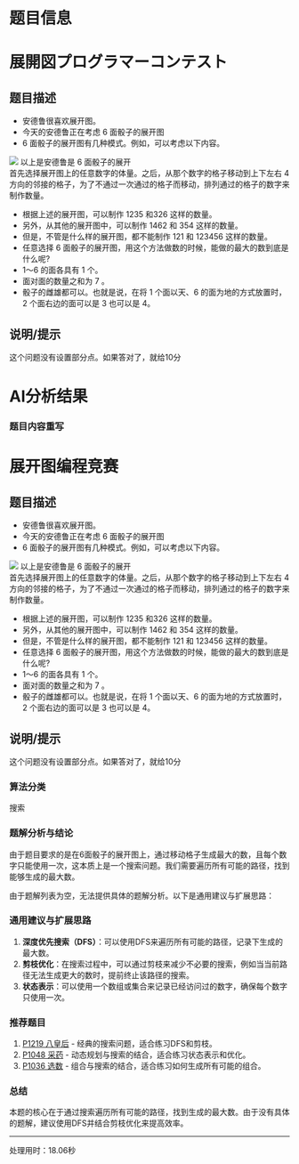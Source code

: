# 题目信息

# 展開図プログラマーコンテスト

## 题目描述

* 安德鲁很喜欢展开图。        
* 今天的安德鲁正在考虑 $6$ 面骰子的展开图        
* $6$ 面骰子的展开图有几种模式。例如，可以考虑以下内容。

![](https://cdn.luogu.com.cn/upload/vjudge_pic/AT_tenka1_2015_qualA_a/592fc5c0813ac4579618c0af6c2e79c5afca5731.png)
以上是安德鲁是 $6$ 面骰子的展开      
首先选择展开图上的任意数字的体量。之后，从那个数字的格子移动到上下左右 $4$ 方向的邻接的格子，为了不通过一次通过的格子而移动，排列通过的格子的数字来制作数量。      
* 根据上述的展开图，可以制作 $1235$ 和$326$ 这样的数量。
* 另外，从其他的展开图中，可以制作 $1462$ 和 $354$ 这样的数量。    
* 但是，不管是什么样的展开图，都不能制作 $121$ 和 $123456$ 这样的数量。     
* 任意选择 $6$ 面骰子的展开图，用这个方法做数的时候，能做的最大的数到底是什么呢? 
 * $1～6$ 的面各具有 $1$ 个。
 * 面对面的数量之和为 $7$ 。
* 骰子的雌雄都可以。也就是说，在将 $1$ 个面以天、$6$ 的面为地的方式放置时，$2$ 个面右边的面可以是 $3$ 也可以是 $4。$

## 说明/提示

这个问题没有设置部分点。如果答对了，就给10分

# AI分析结果

### 题目内容重写

# 展开图编程竞赛

## 题目描述

* 安德鲁很喜欢展开图。        
* 今天的安德鲁正在考虑 $6$ 面骰子的展开图        
* $6$ 面骰子的展开图有几种模式。例如，可以考虑以下内容。

![](https://cdn.luogu.com.cn/upload/vjudge_pic/AT_tenka1_2015_qualA_a/592fc5c0813ac4579618c0af6c2e79c5afca5731.png)
以上是安德鲁是 $6$ 面骰子的展开      
首先选择展开图上的任意数字的体量。之后，从那个数字的格子移动到上下左右 $4$ 方向的邻接的格子，为了不通过一次通过的格子而移动，排列通过的格子的数字来制作数量。      
* 根据上述的展开图，可以制作 $1235$ 和$326$ 这样的数量。
* 另外，从其他的展开图中，可以制作 $1462$ 和 $354$ 这样的数量。    
* 但是，不管是什么样的展开图，都不能制作 $121$ 和 $123456$ 这样的数量。     
* 任意选择 $6$ 面骰子的展开图，用这个方法做数的时候，能做的最大的数到底是什么呢? 
 * $1～6$ 的面各具有 $1$ 个。
 * 面对面的数量之和为 $7$ 。
* 骰子的雌雄都可以。也就是说，在将 $1$ 个面以天、$6$ 的面为地的方式放置时，$2$ 个面右边的面可以是 $3$ 也可以是 $4。$

## 说明/提示

这个问题没有设置部分点。如果答对了，就给10分

### 算法分类
搜索

### 题解分析与结论
由于题目要求的是在6面骰子的展开图上，通过移动格子生成最大的数，且每个数字只能使用一次，这本质上是一个搜索问题。我们需要遍历所有可能的路径，找到能够生成的最大数。

由于题解列表为空，无法提供具体的题解分析。以下是通用建议与扩展思路：

### 通用建议与扩展思路
1. **深度优先搜索（DFS）**：可以使用DFS来遍历所有可能的路径，记录下生成的最大数。
2. **剪枝优化**：在搜索过程中，可以通过剪枝来减少不必要的搜索，例如当当前路径无法生成更大的数时，提前终止该路径的搜索。
3. **状态表示**：可以使用一个数组或集合来记录已经访问过的数字，确保每个数字只使用一次。

### 推荐题目
1. [P1219 八皇后](https://www.luogu.com.cn/problem/P1219) - 经典的搜索问题，适合练习DFS和剪枝。
2. [P1048 采药](https://www.luogu.com.cn/problem/P1048) - 动态规划与搜索的结合，适合练习状态表示和优化。
3. [P1036 选数](https://www.luogu.com.cn/problem/P1036) - 组合与搜索的结合，适合练习如何生成所有可能的组合。

### 总结
本题的核心在于通过搜索遍历所有可能的路径，找到生成的最大数。由于没有具体的题解，建议使用DFS并结合剪枝优化来提高效率。

---
处理用时：18.06秒